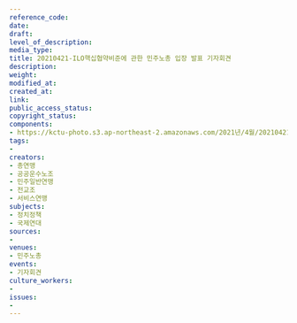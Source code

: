 ```yaml
---
reference_code: 
date: 
draft: 
level_of_description: 
media_type: 
title: 20210421-ILO핵십협약비준에 관한 민주노총 입장 발표 기자회견
description: 
weight: 
modified_at: 
created_at: 
link: 
public_access_status: 
copyright_status: 
components:
- https://kctu-photo.s3.ap-northeast-2.amazonaws.com/2021년/4월/20210421-ILO핵십협약비준에+관한+민주노총+입장+발표+기자회견/_5D47075.jpg
tags:
- 
creators:
- 총연맹
- 공공운수노조
- 민주일반연맹
- 전교조
- 서비스연맹
subjects:
- 정치정책
- 국제연대
sources:
- 
venues:
- 민주노총
events:
- 기자회견
culture_workers:
- 
issues:
- 
---
```

